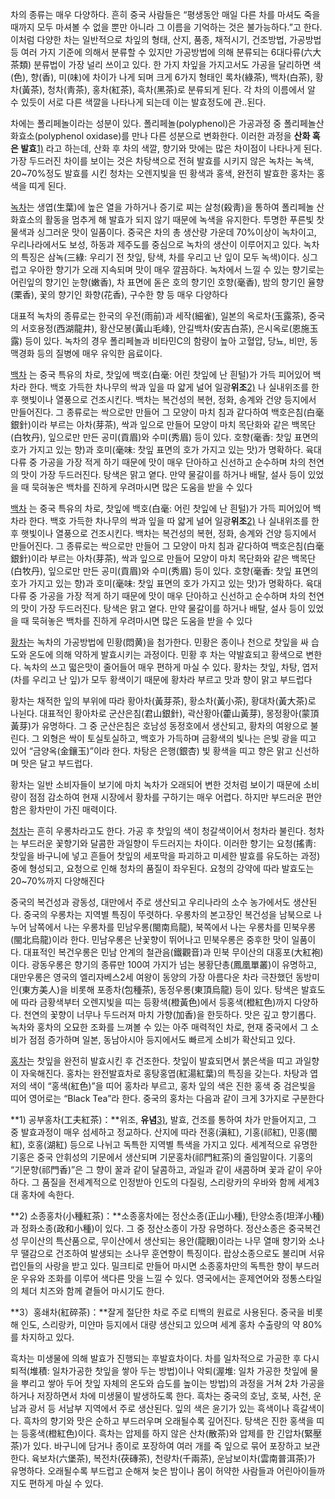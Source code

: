 차의 종류는 매우 다양하다. 흔히 중국 사람들은 “평생동안 매일 다른 차를 마셔도 죽을 때까지 모두 마셔볼 수 없을 뿐만 아니라 그 이름을 기억하는 것은 불가능하다.”고 한다. 이처럼 다양한 차는 일반적으로 차잎의 형태, 산지, 품종, 채적시기, 건조방법, 가공방법 등 여러 가지 기준에 의해서 분류할 수 있지만 가공방법에 의해 분류되는 6대다류(六大茶類) 분류법이 가장 널리 쓰이고 있다. 한 가지 차잎을 가지고서도 가공을 달리하면 색(色), 향(香), 미(味)에 차이가 나게 되며 크게 6가지 형태인 록차(綠茶), 백차(白茶), 황차(黃茶), 청차(靑茶), 홍차(紅茶), 흑차(黑茶)로 분류되게 된다. 각 차의 이름에서 알 수 있듯이 서로 다른 색깔을 나타나게 되는데 이는 발효정도에 관..된다.

차에는 폴리페놀이라는 성분이 있다. 폴리페놀(polyphenol)은 가공과정 중 폴리페놀산화효소(polyphenol oxidase)를 만나 다른 성분으로 변화한다. 이러한 과정을 **산화 혹은 발효**[1)](http://navercast.naver.com/contents.nhn?rid=173&contents_id=10782#)
라고 하는데, 산화 후 차의 색깔, 향기와 맛에는 많은 차이점이 나타나게 된다. 가장 두드러진 차이를 보이는 것은 차탕색으로 전혀 발효를 시키지 않은 녹차는 녹색, 20~70%정도 발효를 시킨 청차는 오렌지빛을 띤 황색과 홍색, 완전히 발효한 홍차는 홍색을 띠게﻿﻿ 된다.

[녹차](http://dic.search.naver.com/search.naver?sm=tab_hty.top&where=kdic&ie=utf8&query=%EB%85%B9%EC%B0%A8)는 생엽(生葉)에 높은 열을 가하거나 증기로 찌는 살청(殺靑)을 통하여 폴리페놀 산화효소의 활동을 멈추게 해 발효가 되지 않기 때문에 녹색을 유지한다. 투명한 푸른빛 찻물색과 싱그러운 맛이 일품이다. 중국은 차의 총 생산량 가운데 70%이상이 녹차이고, 우리나라에서도 보성, 하동과 제주도를 중심으로 녹차의 생산이 이루어지고 있다. 녹차의 특징은 삼녹(三綠: 우리기 전 찻잎, 탕색, 차를 우리고 난 잎이 모두 녹색)이다. 싱그럽고 우아한 향기가 오래 지속되며 맛이 매우 깔끔하다. 녹차에서 느낄 수 있는 향기로는 어린잎의 향기인 눈향(嫩香), 차 표면에 돋은 호의 향기인 호향(毫香), 밤의 향기인 율향(栗香), 꽃의 향기인 화향(花香), 구수한 향 등 매우 다양하다

대표적 녹차의 종류로는 한국의 우전(雨前)과 세작(細雀), 일본의 옥로차(玉露茶), 중국의 서호용정(西湖龍井), 황산모봉(黃山毛峰), 안길백차(安吉白茶), 은시옥로(恩施玉露) 등이 있다. 녹차의 경우 폴리페놀과 비타민C의 함량이 높아 고혈압, 당뇨, 비만, 동맥경화 등의 질병에 매우 유익한 음료이다.

[백차](http://dic.search.naver.com/search.naver?sm=tab_hty.top&where=kdic&ie=utf8&query=%EB%B0%B1%EC%B0%A8)
는 중국 특유의 차로, 찻잎에 백호(白毫: 어린 찻잎에 난 흰털)가 가득 피어있어 백차라 한다. 백호 가득한 차나무의 싹과 잎을 따 얇게 널어 일광**위조**[2)](http://navercast.naver.com/contents.nhn?rid=173&contents_id=10782#)
나 실내위조를 한 후 햇빛이나 열풍으로 건조시킨다. 백차는 복건성의 복현, 정화, 송계와 건양 등지에서 만들어진다. 그 종류로는 싹으로만 만들어 그 모양이 마치 침과 같다하여 백호은침(白毫銀針)이라 부르는 아차(芽茶), 싹과 잎으로 만들어 모양이 마치 목단화와 같은 백목단(白牧丹), 잎으로만 만든 공미(貢眉)와 수미(秀眉) 등이 있다. 호향(毫香: 찻잎 표면의 호가 가지고 있는 향)과 호미(毫味: 찻잎 표면의 호가 가지고 있는 맛)가 명확하다. 육대다류 중 가공을 가장 적게 하기 때문에 맛이 매우 단아하고 신선하고 순수하며 차의 천연의 맛이 가장 두드러진다. 탕색은 맑고 옅다. 만약 물갈이를 하거나 배탈, 설사 등이 있었을 때 묵혀놓은 백차를 진하게 우려마시면 많은 도움을 받을 수 있다

[백차](http://dic.search.naver.com/search.naver?sm=tab_hty.top&where=kdic&ie=utf8&query=%EB%B0%B1%EC%B0%A8)
는 중국 특유의 차로, 찻잎에 백호(白毫: 어린 찻잎에 난 흰털)가 가득 피어있어 백차라 한다. 백호 가득한 차나무의 싹과 잎을 따 얇게 널어 일광**위조**[2)](http://navercast.naver.com/contents.nhn?rid=173&contents_id=10782#)
나 실내위조를 한 후 햇빛이나 열풍으로 건조시킨다. 백차는 복건성의 복현, 정화, 송계와 건양 등지에서 만들어진다. 그 종류로는 싹으로만 만들어 그 모양이 마치 침과 같다하여 백호은침(白毫銀針)이라 부르는 아차(芽茶), 싹과 잎으로 만들어 모양이 마치 목단화와 같은 백목단(白牧丹), 잎으로만 만든 공미(貢眉)와 수미(秀眉) 등이 있다. 호향(毫香: 찻잎 표면의 호가 가지고 있는 향)과 호미(毫味: 찻잎 표면의 호가 가지고 있는 맛)가 명확하다. 육대다류 중 가공을 가장 적게 하기 때문에 맛이 매우 단아하고 신선하고 순수하며 차의 천연의 맛이 가장 두드러진다. 탕색은 맑고 옅다. 만약 물갈이를 하거나 배탈, 설사 등이 있었을 때 묵혀놓은 백차를 진하게 우려마시면 많은 도움을 받을 수 있다

[황차](http://dic.search.naver.com/search.naver?sm=tab_hty.top&where=kdic&ie=utf8&query=%ED%99%A9%EC%B0%A8)는 녹차의 가공방법에 민황(悶黄)을 첨가한다. 민황은 종이나 천으로 찻잎을 싸 습도와 온도에 의해 약하게 발효시키는 과정이다. 민황 후 차는 약발효되고 황색으로 변한다. 녹차의 쓰고 떫은맛이 줄어들어 매우 편하게 마실 수 있다. 황차는 찻잎, 차탕, 엽저(차를 우리고 난 잎)가 모두 황색이기 때문에 황차라 부르고 맛과 향이 맑고 부드럽다

황차는 채적한 잎의 부위에 따라 황아차(黃芽茶), 황소차(黃小茶), 황대차(黃大茶)로 나뉜다. 대표적인 황아차로 군산은침(君山銀針), 곽산황아(藿山黃芽), 몽정황아(蒙頂黃芽)가 유명하다. 그 중 군산은침은 호남성 동정호에서 생산되고, 황차의 여왕으로 불린다. 그 외형은 싹이 토실토실하고, 백호가 가득하며 금황색의 빛나는 은빛 광을 띠고 있어 “금양옥(金鑲玉)”이라 한다. 차탕은 은행(銀杏) 빛 황색을 띠고 향은 맑고 신선하며 맛은 달고 부드럽다.

황차는 일반 소비자들이 보기에 마치 녹차가 오래되어 변한 것처럼 보이기 때문에 소비량이 점점 감소하여 현재 시장에서 황차를 구하기는 매우 어렵다. 하지만 부드러운 편안함은 황차만이 가진 매력이다.

[청차](http://dic.search.naver.com/search.naver?sm=tab_hty.top&where=kdic&ie=utf8&query=%EC%B2%AD%EC%B0%A8)는 흔히 우롱차라고도 한다. 가공 후 찻잎의 색이 청갈색이어서 청차라 불린다. 청차는 부드러운 꽃향기와 달콤한 과일향이 두드러지는 차이다. 이러한 향기는 요청(搖靑: 찻잎을 바구니에 넣고 흔들어 찻잎의 세포막을 파괴하고 미세한 발효를 유도하는 과정)중에 형성되고, 요청으로 인해 청차의 품질이 좌우된다. 요청의 강약에 따라 발효도는 20~70%까지 다양해진다

중국의 복건성과 광동성, 대만에서 주로 생산되고 우리나라의 소수 농가에서도 생산된다. 중국의 우롱차는 지역별 특징이 뚜렷하다. 우롱차의 본고장인 복건성을 남북으로 나누어 남쪽에서 나는 우롱차를 민남우롱(閩南烏龍), 북쪽에서 나는 우롱차를 민북우롱(閩北烏龍)이라 한다. 민남우롱은 난꽃향이 뛰어나고 민북우롱은 중후한 맛이 일품이다. 대표적인 복건우롱은 민남 안계의 철관음(鐵觀音)과 민북 무이산의 대홍포(大紅袍)이다. 광동우롱은 향기의 종류만 100여 가지가 넘는 봉황단총(鳳凰單叢)이 유명하고, 대만우롱은 영국의 엘리자베스2세 여왕이 동양의 가장 아름다운 차라 극찬했던 동방미인(東方美人)을 비롯해 포종차(包種茶), 동정우롱(東頂烏龍) 등이 있다. 탕색은 발효도에 따라 금황색부터 오렌지빛을 띠는 등황색(橙黃色)에서 등홍색(橙紅色)까지 다양하다. 천연의 꽃향이 너무나 두드러져 마치 가향(加香)을 한듯하다. 맛은 깊고 향기롭다. 녹차와 홍차의 오묘한 조화를 느껴볼 수 있는 아주 매력적인 차로, 현재 중국에서 그 소비가 점점 증가하며 일본, 동남아시아 등지에서도 빠르게 소비가 확산되고 있다.

[홍차](http://dic.search.naver.com/search.naver?sm=tab_hty.top&where=kdic&ie=utf8&query=%ED%99%8D%EC%B0%A8)는 찻잎을 완전히 발효시킨 후 건조한다. 찻잎이 발효되면서 붉은색을 띠고 과일향이 자욱해진다. 홍차는 완전발효차로 홍탕홍엽(紅湯紅葉)의 특징을 갖는다. 차탕과 엽저의 색이 “홍색(紅色)”을 띠어 홍차라 부르고, 홍차 잎의 색은 진한 홍색 중 검은빛을 띠어 영어로는 “Black Tea”라 한다. 중국의 홍차는 다음과 같이 크게 3가지로 구분한다

**1) 공부홍차(工夫紅茶)：**위조, **유념**[3)](http://navercast.naver.com/contents.nhn?rid=173&contents_id=10782#), 발효, 건조를 통하여 차가 만들어지고, 그 중 발효과정이 매우 섬세하고 정교하다. 산지에 따라 전홍(滇紅), 기홍(祁紅), 민홍(閩紅), 호홍(湖紅) 등으로 나뉘고 독특한 지역별 특색을 가지고 있다. 세계적으로 유명한 기홍은 중국 안휘성의 기문에서 생산되며 기문홍차(祁門紅茶)의 줄임말이다. 기홍의 “기문향(祁門香)”은 그 향이 꿀과 같이 달콤하고, 과일과 같이 새콤하며 꽃과 같이 우아하다. 그 품질을 전세계적으로 인정받아 인도의 다질링, 스리랑카의 우바와 함께 세계3대 홍차에 속한다.

**2) 소종홍차(小種紅茶)：**소종홍차에는 정산소종(正山小種), 탄양소종(坦洋小種)과 정화소종(政和小種)이 있다. 그 중 정산소종이 가장 유명하다. 정산소종은 중국복건성 무이산의 특산품으로, 무이산에서 생산되는 용안(龍眼)이라는 나무 열매 향기와 소나무 땔감으로 건조하여 발생되는 소나무 훈연향이 특징이다. 랍상소종으로도 불리며 서유럽인들의 사랑을 받고 있다. 밀크티로 만들어 마시면 소종홍차만의 독특한 향이 부드러운 우유와 조화를 이루어 색다른 맛을 느낄 수 있다. 영국에서는 훈제연어와 정통스타일의 체더 치즈와 함께 곁들어 마시기도 한다.

**3）홍쇄차(紅碎茶)：**잘게 절단한 차로 주로 티백의 원료로 사용된다. 중국을 비롯해 인도, 스리랑카, 미얀마 등지에서 대량 생산되고 있으며 세계 홍차 수출량의 약 80%를 차지하고 있다.

흑차는 미생물에 의해 발효가 진행되는 후발효차이다. 차를 일차적으로 가공한 후 다시 퇴적(堆積: 일차가공한 찻잎을 쌓아 두는 방법)이나 악퇴(渥堆: 일차 가공한 찻잎에 물을 뿌리고 쌓아 두어 찻잎 자체의 온도와 습도를 높이는 방법)의 과정을 거쳐 2차 가공을 하거나 저장하면서 차에 미생물이 발생하도록 한다. 흑차는 중국의 호남, 호북, 사천, 운남과 광서 등 서남부 지역에서 주로 생산된다. 잎의 색은 윤기가 있는 흑색이나 흑갈색이다. 흑차의 향기와 맛은 순하고 부드러우며 오래될수록 깊어진다. 탕색은 진한 홍색을 띠는 등홍색(橙紅色)이다. 흑차는 압제를 하지 않은 산차(散茶)와 압제를 한 긴압차(緊壓茶)가 있다. 바구니에 담거나 종이로 포장하여 여러 개를 죽 잎으로 묶어 포장하고 보관한다. 육보차(六堡茶), 복전차(茯磚茶), 천량차(千兩茶), 운남보이차(雲南普洱茶)가 유명하다. 오래될수록 부드럽고 순해져 늦은 밤이나 몸이 허약한 사람들과 어린아이들까지도 편하게 마실 수 있다.
